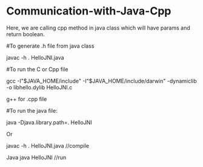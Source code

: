 # Communication-with-Java-Cpp

Here, we are calling cpp method in java class which will have params and return boolean. 

#To generate .h file from java class

javac -h . HelloJNI.java

#To run the C or Cpp file

gcc -I"$JAVA_HOME/include" -I"$JAVA_HOME/include/darwin" -dynamiclib -o libhello.dylib HelloJNI.c

g++ for .cpp file 


#To run the java file:

java -Djava.library.path=. HelloJNI

Or

javac -h . HelloJNI.java  //compile

Java java HelloJNI //run 


